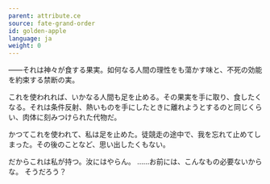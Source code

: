 ```yaml
---
parent: attribute.ce
source: fate-grand-order
id: golden-apple
language: ja
weight: 0
---
```


――それは神々が食する果実。如何なる人間の理性をも蕩かす味と、不死の効能を約束する禁断の実。

これを使われれば、いかなる人間も足を止める。その果実を手に取り、食したくなる。それは条件反射、熱いものを手にしたときに離れようとするのと同じくらい、肉体に刻みつけられた代物だ。

かつてこれを使われて、私は足を止めた。徒競走の途中で、我を忘れて止めてしまった。その後のことなど、思い出したくもない。

だからこれは私が持つ。汝にはやらん。
……お前には、こんなもの必要ないからな。
そうだろう？
